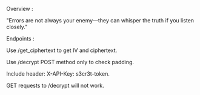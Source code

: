 
Overview :

"Errors are not always your enemy—they can whisper the truth if you listen closely."

Endpoints :

Use /get_ciphertext to get IV and ciphertext.

Use /decrypt POST method only to check padding.

Include header: X-API-Key: s3cr3t-token.

GET requests to /decrypt will not work.
